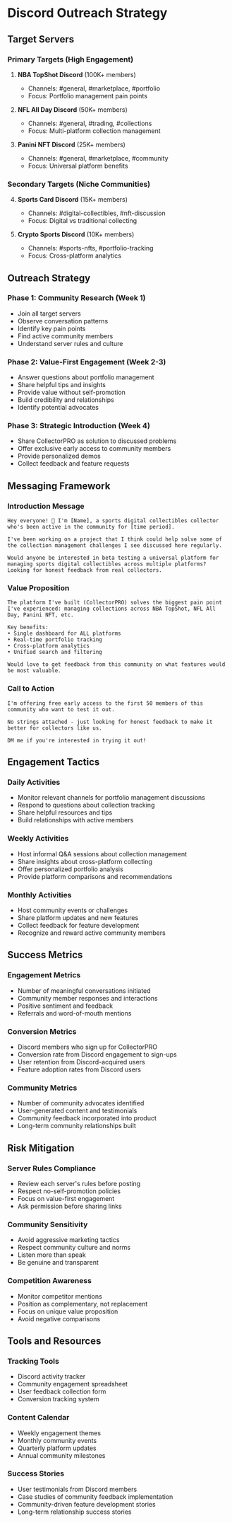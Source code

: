 # Discord Outreach Strategy

## Target Servers

### Primary Targets (High Engagement)
1. **NBA TopShot Discord** (100K+ members)
   - Channels: #general, #marketplace, #portfolio
   - Focus: Portfolio management pain points

2. **NFL All Day Discord** (50K+ members)
   - Channels: #general, #trading, #collections
   - Focus: Multi-platform collection management

3. **Panini NFT Discord** (25K+ members)
   - Channels: #general, #marketplace, #community
   - Focus: Universal platform benefits

### Secondary Targets (Niche Communities)
4. **Sports Card Discord** (15K+ members)
   - Channels: #digital-collectibles, #nft-discussion
   - Focus: Digital vs traditional collecting

5. **Crypto Sports Discord** (10K+ members)
   - Channels: #sports-nfts, #portfolio-tracking
   - Focus: Cross-platform analytics

## Outreach Strategy

### Phase 1: Community Research (Week 1)
- Join all target servers
- Observe conversation patterns
- Identify key pain points
- Find active community members
- Understand server rules and culture

### Phase 2: Value-First Engagement (Week 2-3)
- Answer questions about portfolio management
- Share helpful tips and insights
- Provide value without self-promotion
- Build credibility and relationships
- Identify potential advocates

### Phase 3: Strategic Introduction (Week 4)
- Share CollectorPRO as solution to discussed problems
- Offer exclusive early access to community members
- Provide personalized demos
- Collect feedback and feature requests

## Messaging Framework

### Introduction Message
```
Hey everyone! 👋 I'm [Name], a sports digital collectibles collector who's been active in the community for [time period].

I've been working on a project that I think could help solve some of the collection management challenges I see discussed here regularly.

Would anyone be interested in beta testing a universal platform for managing sports digital collectibles across multiple platforms? Looking for honest feedback from real collectors.
```

### Value Proposition
```
The platform I've built (CollectorPRO) solves the biggest pain point I've experienced: managing collections across NBA TopShot, NFL All Day, Panini NFT, etc.

Key benefits:
• Single dashboard for ALL platforms
• Real-time portfolio tracking
• Cross-platform analytics
• Unified search and filtering

Would love to get feedback from this community on what features would be most valuable.
```

### Call to Action
```
I'm offering free early access to the first 50 members of this community who want to test it out.

No strings attached - just looking for honest feedback to make it better for collectors like us.

DM me if you're interested in trying it out!
```

## Engagement Tactics

### Daily Activities
- Monitor relevant channels for portfolio management discussions
- Respond to questions about collection tracking
- Share helpful resources and tips
- Build relationships with active members

### Weekly Activities
- Host informal Q&A sessions about collection management
- Share insights about cross-platform collecting
- Offer personalized portfolio analysis
- Provide platform comparisons and recommendations

### Monthly Activities
- Host community events or challenges
- Share platform updates and new features
- Collect feedback for feature development
- Recognize and reward active community members

## Success Metrics

### Engagement Metrics
- Number of meaningful conversations initiated
- Community member responses and interactions
- Positive sentiment and feedback
- Referrals and word-of-mouth mentions

### Conversion Metrics
- Discord members who sign up for CollectorPRO
- Conversion rate from Discord engagement to sign-ups
- User retention from Discord-acquired users
- Feature adoption rates from Discord users

### Community Metrics
- Number of community advocates identified
- User-generated content and testimonials
- Community feedback incorporated into product
- Long-term community relationships built

## Risk Mitigation

### Server Rules Compliance
- Review each server's rules before posting
- Respect no-self-promotion policies
- Focus on value-first engagement
- Ask permission before sharing links

### Community Sensitivity
- Avoid aggressive marketing tactics
- Respect community culture and norms
- Listen more than speak
- Be genuine and transparent

### Competition Awareness
- Monitor competitor mentions
- Position as complementary, not replacement
- Focus on unique value proposition
- Avoid negative comparisons

## Tools and Resources

### Tracking Tools
- Discord activity tracker
- Community engagement spreadsheet
- User feedback collection form
- Conversion tracking system

### Content Calendar
- Weekly engagement themes
- Monthly community events
- Quarterly platform updates
- Annual community milestones

### Success Stories
- User testimonials from Discord members
- Case studies of community feedback implementation
- Community-driven feature development stories
- Long-term relationship success stories 